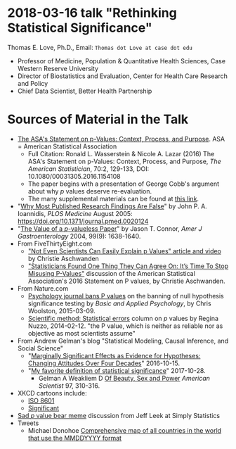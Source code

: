 # 2018-03-16 talk "Rethinking Statistical Significance"

Thomas E. Love, Ph.D., Email: `Thomas dot Love at case dot edu`

- Professor of Medicine, Population & Quantitative Health Sciences, Case Western Reserve University
- Director of Biostatistics and Evaluation, Center for Health Care Research and Policy
- Chief Data Scientist, Better Health Partnership

# Sources of Material in the Talk

- [The ASA's Statement on p-Values: Context, Process, and Purpose](https://amstat.tandfonline.com/doi/full/10.1080/00031305.2016.1154108?scroll=top&needAccess=true#.Wqqvlej4-Uk). ASA = American Statistical Association
    - Full Citation: Ronald L. Wasserstein & Nicole A. Lazar (2016) The ASA's Statement on p-Values: Context, Process, and Purpose, *The American Statistician*, 70:2, 129-133, DOI: 10.1080/00031305.2016.1154108
    - The paper begins with a presentation of George Cobb's argument about why *p* values deserve re-evaluation.
    - The many supplemental materials can be found at [this link](https://www.tandfonline.com/doi/suppl/10.1080/00031305.2016.1154108?scroll=top). 
- "[Why Most Published Research Findings Are False](http://journals.plos.org/plosmedicine/article?id=10.1371/journal.pmed.0020124)" by John P. A. Ioannidis, *PLOS Medicine* August 2005: https://doi.org/10.1371/journal.pmed.0020124
- "[The Value of a *p*-valueless Paper](https://www.nature.com/ajg/journal/v99/n9/pdf/ajg2004321a.pdf?origin=ppub&foxtrotcallback=true)" by Jason T. Connor, *Amer J Gastroenterology* 2004, 99(9): 1638-1640.
- From FiveThirtyEight.com
    - ["Not Even Scientists Can Easily Explain p Values" article and video](http://fivethirtyeight.com/features/not-even-scientists-can-easily-explain-p-values/) by Christie Aschwanden
    - ["Statisticians Found One Thing They Can Agree On: It’s Time To Stop Misusing P-Values"](http://fivethirtyeight.com/features/statisticians-found-one-thing-they-can-agree-on-its-time-to-stop-misusing-p-values/) discussion of the American Statistical Association's 2016 Statement on P values, by Christie Aschwanden.
- From Nature.com
    - [Psychology journal bans P values](http://www.nature.com/news/psychology-journal-bans-p-values-1.17001) on the banning of null hypothesis significance testing by *Basic and Applied Psychology*, by Chris Woolston, 2015-03-09.
    - [Scientific method: Statistical errors](https://www.nature.com/news/scientific-method-statistical-errors-1.14700) column on *p* values by Regina Nuzzo, 2014-02-12. "the P value, which is neither as reliable nor as objective as most scientists assume"
- From Andrew Gelman's blog "Statistical Modeling, Causal Inference, and Social Science"
    - "[Marginally Significant Effects as Evidence for Hypotheses: Changing Attitudes Over Four Decades](http://andrewgelman.com/2016/10/15/marginally-significant-effects-as-evidence-for-hypotheses-changing-attitudes-over-four-decades/)" 2016-10-15.
    - "[My favorite definition of statistical significance](http://andrewgelman.com/2017/10/28/favorite-definition-statistical-significance/)" 2017-10-28.
        - Gelman A Weakliem D [Of Beauty, Sex and Power](http://www.stat.columbia.edu/~gelman/research/published/power5r.pdf) *American Scientist* 97, 310-316.
- XKCD cartoons include:
    - [ISO 8601](https://xkcd.com/1179/)
    - [Significant](https://xkcd.com/882/)
- [Sad *p* value bear meme](https://simplystatistics.org/2013/08/26/statistics-meme-sad-p-value-bear/) discussion from Jeff Leek at Simply Statistics
- Tweets
    - Michael Donohoe [Comprehensive map of all countries in the world that use the MMDDYYYY format](https://twitter.com/donohoe/status/597876118688026624)
